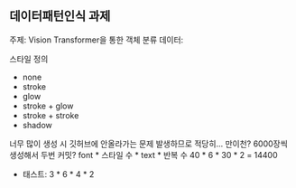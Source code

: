 ## 데이터패턴인식 과제

주제: Vision Transformer을 통한 객체 분류
데이터: 

스타일 정의
- none
- stroke
- glow
- stroke + glow
- stroke + stroke
- shadow

너무 많이 생성 시 깃허브에 안올라가는 문제 발생하므로 적당히... 만이천?
6000장씩 생성해서 두번 커밋?
font * 스타일 수 * text * 반복 수
40 * 6 * 30 * 2 = 14400
- 태스트: 3 * 6 * 4 * 2
